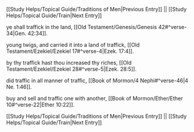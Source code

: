 [[Study Helps/Topical Guide/Traditions of Men|Previous Entry]]  ||  [[Study Helps/Topical Guide/Train|Next Entry]]

 ye shall traffick in the land, [[Old Testament/Genesis/Genesis 42#^verse-34|Gen. 42:34]].

 young twigs, and carried it into a land of traffick, [[Old Testament/Ezekiel/Ezekiel 17#^verse-4|Ezek. 17:4]].

 by thy traffick hast thou increased thy riches, [[Old Testament/Ezekiel/Ezekiel 28#^verse-5|Ezek. 28:5]].

 did traffic in all manner of traffic, [[Book of Mormon/4 Nephi#^verse-46|4 Ne. 1:46]].

 buy and sell and traffic one with another, [[Book of Mormon/Ether/Ether 10#^verse-22|Ether 10:22]].

[[Study Helps/Topical Guide/Traditions of Men|Previous Entry]]  ||  [[Study Helps/Topical Guide/Train|Next Entry]]